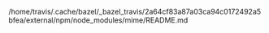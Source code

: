 /home/travis/.cache/bazel/_bazel_travis/2a64cf83a87a03ca94c0172492a5bfea/external/npm/node_modules/mime/README.md